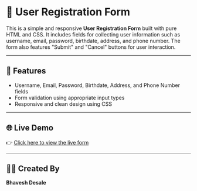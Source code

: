 # 📝 User Registration Form

This is a simple and responsive **User Registration Form** built with pure HTML and CSS. It includes fields for collecting user information such as username, email, password, birthdate, address, and phone number. The form also features "Submit" and "Cancel" buttons for user interaction.

---

## 🚀 Features

- Username, Email, Password, Birthdate, Address, and Phone Number fields
- Form validation using appropriate input types
- Responsive and clean design using CSS


---

## 🌐 Live Demo

👉 [Click here to view the live form](https://your-username.github.io/registration-form/)

---

## 👨‍💻 Created By

**Bhavesh Desale**
